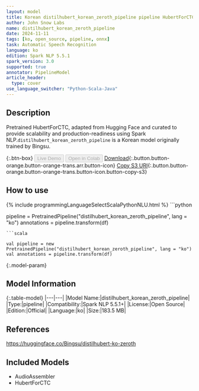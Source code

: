 ```yaml
---
layout: model
title: Korean distilhubert_korean_zeroth_pipeline pipeline HubertForCTC from Bingsu
author: John Snow Labs
name: distilhubert_korean_zeroth_pipeline
date: 2024-11-11
tags: [ko, open_source, pipeline, onnx]
task: Automatic Speech Recognition
language: ko
edition: Spark NLP 5.5.1
spark_version: 3.0
supported: true
annotator: PipelineModel
article_header:
  type: cover
use_language_switcher: "Python-Scala-Java"
---
```


## Description

Pretrained HubertForCTC, adapted from Hugging Face and curated to provide scalability and production-readiness using Spark NLP.`distilhubert_korean_zeroth_pipeline` is a Korean model originally trained by Bingsu.

{:.btn-box}
<button class="button button-orange" disabled>Live Demo</button>
<button class="button button-orange" disabled>Open in Colab</button>
[Download](https://s3.amazonaws.com/auxdata.johnsnowlabs.com/public/models/distilhubert_korean_zeroth_pipeline_ko_5.5.1_3.0_1731285014876.zip){:.button.button-orange.button-orange-trans.arr.button-icon}
[Copy S3 URI](s3://auxdata.johnsnowlabs.com/public/models/distilhubert_korean_zeroth_pipeline_ko_5.5.1_3.0_1731285014876.zip){:.button.button-orange.button-orange-trans.button-icon.button-copy-s3}

## How to use



<div class="tabs-box" markdown="1">
{% include programmingLanguageSelectScalaPythonNLU.html %}
```python

pipeline = PretrainedPipeline("distilhubert_korean_zeroth_pipeline", lang = "ko")
annotations =  pipeline.transform(df)   

```
```scala

val pipeline = new PretrainedPipeline("distilhubert_korean_zeroth_pipeline", lang = "ko")
val annotations = pipeline.transform(df)

```
</div>

{:.model-param}
## Model Information

{:.table-model}
|---|---|
|Model Name:|distilhubert_korean_zeroth_pipeline|
|Type:|pipeline|
|Compatibility:|Spark NLP 5.5.1+|
|License:|Open Source|
|Edition:|Official|
|Language:|ko|
|Size:|183.5 MB|

## References

https://huggingface.co/Bingsu/distilhubert-ko-zeroth

## Included Models

- AudioAssembler
- HubertForCTC